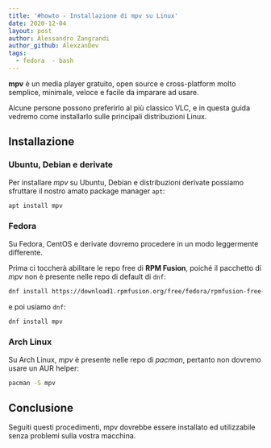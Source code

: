 ```yaml
---
title: '#howto - Installazione di mpv su Linux'
date: 2020-12-04
layout: post
author: Alessandro Zangrandi
author_github: AlexzanDev
tags:
  - fedora  - bash
---
```

**mpv** è un media player gratuito, open source e cross-platform molto semplice, minimale, veloce e facile da imparare ad usare. 

Alcune persone possono preferirlo al più classico VLC, e in questa guida vedremo come installarlo sulle principali distribuzioni Linux.

## Installazione
### Ubuntu, Debian e derivate
Per installare *mpv* su Ubuntu, Debian e distribuzioni derivate possiamo sfruttare il nostro amato package manager `apt`:

```bash
apt install mpv
```

### Fedora
Su Fedora, CentOS e derivate dovremo procedere in un modo leggermente differente.

Prima ci toccherà abilitare le repo free di **RPM Fusion**, poiché il pacchetto di *mpv* non è presente nelle repo di default di `dnf`:

```bash
dnf install https://download1.rpmfusion.org/free/fedora/rpmfusion-free-release-$(rpm -E %fedora).noarch.rpm
```

e poi usiamo `dnf`:
```bash
dnf install mpv
```

### Arch Linux
Su Arch Linux, *mpv* è presente nelle repo di *pacman*, pertanto non dovremo usare un AUR helper:
```bash
pacman -S mpv
```

## Conclusione
Seguiti questi procedimenti, mpv dovrebbe essere installato ed utilizzabile senza problemi sulla vostra macchina.

